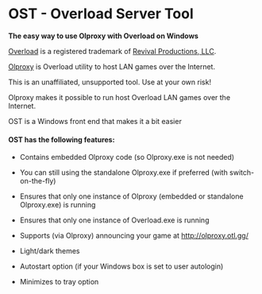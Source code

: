 # OST - Overload Server Tool

**The easy way to use Olproxy with Overload on Windows**

[Overload](https://playoverload.com) is a registered trademark of [Revival Productions, LLC](https://www.revivalprod.com).

[Olproxy](https://github.com/arbruijn/olproxy) is Overload utility to host LAN games over the Internet.

This is an unaffiliated, unsupported tool. Use at your own risk!

Olproxy makes it possible to run host Overload LAN games over the Internet. 

OST is a Windows front end that makes it a bit easier 

#### OST has the following features:

- Contains embedded Olproxy code (so Olproxy.exe is not needed)

- You can still using the standalone Olproxy.exe if preferred (with switch-on-the-fly)

- Ensures that only one instance of Olproxy (embedded or standalone Olproxy.exe) is running

- Ensures that only one instance of Overload.exe is running

- Supports (via Olproxy) announcing your game at http://olproxy.otl.gg/

- Light/dark themes

- Autostart option (if your Windows box is set to user autologin)

- Minimizes to tray option
